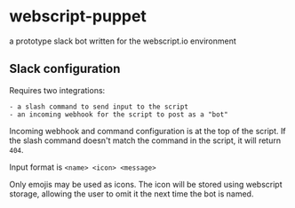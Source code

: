 webscript-puppet
================

a prototype slack bot written for the webscript.io environment


Slack configuration
-------------------

Requires two integrations:

    - a slash command to send input to the script
    - an incoming webhook for the script to post as a "bot"

Incoming webhook and command configuration is at the top of the script. If the slash command doesn't match the command in the script, it will return `404`.

Input format is `<name> <icon> <message>`

Only emojis may be used as icons. The icon will be stored using webscript storage, allowing the user to omit it the next time the bot is named.
